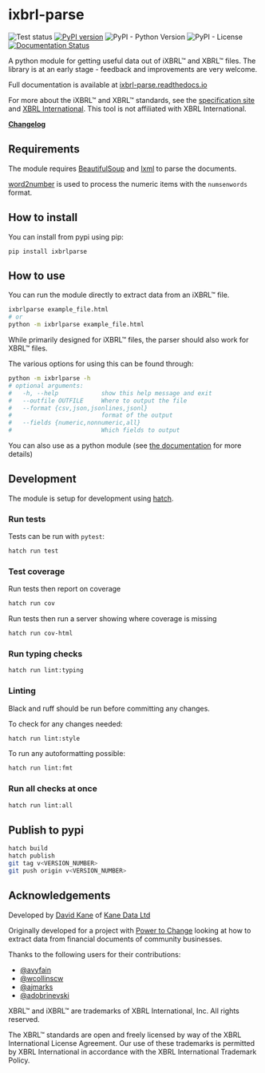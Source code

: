 # ixbrl-parse

![Test status](https://github.com/kanedata/ixbrl-parse/workflows/tests/badge.svg)
[![PyPI version](https://img.shields.io/pypi/v/ixbrlparse)](https://pypi.org/project/ixbrlparse/)
![PyPI - Python Version](https://img.shields.io/pypi/pyversions/ixbrlparse)
![PyPI - License](https://img.shields.io/pypi/l/ixbrlparse)
[![Documentation Status](https://readthedocs.org/projects/ixbrl-parse/badge/?version=latest)](https://ixbrl-parse.readthedocs.io/en/latest/?badge=latest)

A python module for getting useful data out of iXBRL™ and XBRL™ files. The library is at an early stage - feedback and improvements are very welcome.

Full documentation is available at [ixbrl-parse.readthedocs.io](https://ixbrl-parse.readthedocs.io/)

For more about the iXBRL™ and XBRL™ standards, see the [specification site](https://specifications.xbrl.org/)
and [XBRL International](https://www.xbrl.org/). This tool is not affiliated with XBRL International.

**[Changelog](https://ixbrl-parse.readthedocs.io/en/latest/changelog/)**

## Requirements

The module requires [BeautifulSoup](https://www.crummy.com/software/BeautifulSoup/bs4/doc/) and [lxml](https://lxml.de/) to parse the documents.

[word2number](https://github.com/akshaynagpal/w2n) is used to process the
numeric items with the `numsenwords` format.

## How to install

You can install from pypi using pip:

```
pip install ixbrlparse
```

## How to use

You can run the module directly to extract data from an iXBRL™ file.

```bash
ixbrlparse example_file.html
# or
python -m ixbrlparse example_file.html
```

While primarily designed for iXBRL™ files, the parser should also work
for XBRL™ files.

The various options for using this can be found through:

```bash
python -m ixbrlparse -h
# optional arguments:
#   -h, --help            show this help message and exit
#   --outfile OUTFILE     Where to output the file
#   --format {csv,json,jsonlines,jsonl}
#                         format of the output
#   --fields {numeric,nonnumeric,all}
#                         Which fields to output
```

You can also use as a python module (see [the documentation](https://ixbrl-parse.readthedocs.io/en/latest/python-module/) for more details)

## Development

The module is setup for development using [hatch](https://hatch.pypa.io/latest/).

### Run tests

Tests can be run with `pytest`:

```bash
hatch run test
```

### Test coverage

Run tests then report on coverage

```bash
hatch run cov
```

Run tests then run a server showing where coverage is missing

```bash
hatch run cov-html
```

### Run typing checks

```bash
hatch run lint:typing
```

### Linting

Black and ruff should be run before committing any changes.

To check for any changes needed:

```bash
hatch run lint:style
```

To run any autoformatting possible:

```sh
hatch run lint:fmt
```

### Run all checks at once

```sh
hatch run lint:all
```

## Publish to pypi

```bash
hatch build
hatch publish
git tag v<VERSION_NUMBER>
git push origin v<VERSION_NUMBER>
```

## Acknowledgements

Developed by [David Kane](https://dkane.net/) of [Kane Data Ltd](https://kanedata.co.uk/)

Originally developed for a project with
[Power to Change](https://www.powertochange.org.uk/) looking at how to extract data from
financial documents of community businesses.

Thanks to the following users for their contributions:

- [@avyfain](https://github.com/avyfain)
- [@wcollinscw](https://github.com/wcollinscw)
- [@ajmarks](https://github.com/ajmarks)
- [@adobrinevski](https://github.com/adobrinevski)

XBRL™ and iXBRL™ are trademarks of XBRL International, Inc. All rights reserved.

The XBRL™ standards are open and freely licensed by way of the XBRL International License Agreement. Our use of these trademarks is permitted by XBRL International in accordance with the XBRL International Trademark Policy.
